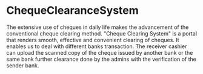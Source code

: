 # ChequeClearanceSystem
The extensive use of cheques in daily life makes the advancement of the conventional cheque clearing method. "Cheque Clearing System" is a portal that renders smooth, effective and convenient clearing of cheques. It enables us to deal with different banks transaction. The receiver cashier can upload the scanned copy of the cheque issued by another bank or the same bank further clearance done by the admins with the verification of the sender bank.
